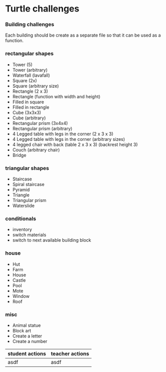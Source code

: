 

# Turtle challenges

### Building challenges
Each building should be create as a separate file so that it can be used as a function.

### rectangular shapes
  - Tower (5)
  - Tower (arbitrary)
  - Waterfall (lavafall)
  - Square (2x)
  - Square (arbitrary size)
  - Rectangle (2 x 3)
  - Rectangle (function with width and height)
  - Filled in square
  - Filled in rectangle
  - Cube (3x3x3)
  - Cube (arbitrary)
  - Rectangular prism (3x4x4)
  - Rectangular prism (arbitrary)
  - 4 Legged table with legs in the corner (2 x 3 x 3)
  - 4 Legged table with legs in the corner (arbitrary sizes)
  - 4 legged chair with back (table 2 x 3 x 3) (backrest height 3)
  - Couch (arbitrary chair)
  - Bridge

### triangular shapes
  - Staircase
  - Spiral staircase
  - Pyramid
  - Triangle
  - Triangular prism
  - Waterslide

### conditionals
  - inventory
  - switch materials
  - switch to next available building block

### house
  - Hut
  - Farm
  - House
  - Castle
  - Pool
  - Mote
  - Window
  - Roof


### misc
  - Animal statue
  - Block art
  - Create a letter
  - Create a number

student actions | teacher actions
---|---
asdf|asdf
